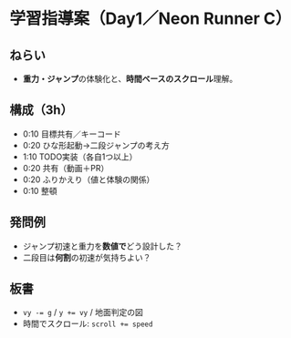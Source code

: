 # 学習指導案（Day1／Neon Runner C）
## ねらい
- **重力・ジャンプ**の体験化と、**時間ベースのスクロール**理解。

## 構成（3h）
- 0:10 目標共有／キーコード
- 0:20 ひな形起動→二段ジャンプの考え方
- 1:10 TODO実装（各自1つ以上）
- 0:20 共有（動画＋PR）
- 0:20 ふりかえり（値と体験の関係）
- 0:10 整頓

## 発問例
- ジャンプ初速と重力を**数値で**どう設計した？
- 二段目は**何割**の初速が気持ちよい？

## 板書
- `vy -= g` / `y += vy` / 地面判定の図
- 時間でスクロール: `scroll += speed`
